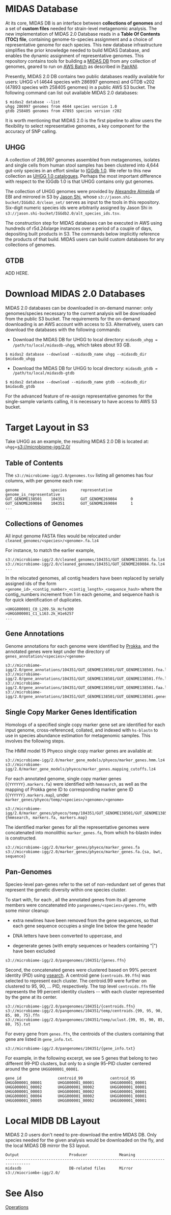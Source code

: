 
# MIDAS Database

At its core, MIDAS DB is an interface between **collections of genomes** and a set of **custom files** needed for strain-level metagenomic analysis. The new implementation of MIDAS 2.0 Database reads in a **Table Of Contents (TOC) file**, containing genome-to-species assignment and a choice of representative genome for each species. This new database infrastructure simplifies the prior knowledge needed to build MIDAS Database, and enables the dynamic assignment of representative genomes. This repository contains tools for building a [MIDAS DB](https://github.com/snayfach/MIDAS) from any collection of genomes, geared to run on [AWS Batch](https://aws.amazon.com/batch/) as described in [PairANI](https://github.com/czbiohub/pairani/wiki).  

Presently, MIDAS 2.0 DB contains two public databases readily available for users: UHGG v1 (4644 species with 286997 genomes) and GTDB v202 (47893 species with 258405 genomes) in a public AWS S3 bucket. The following command can list out available MIDAS 2.0 databases:

```
$ midas2 database --list
uhgg 286997 genomes from 4644 species version 1.0
gtdb 258405 genomes from 47893 species version r202
```


It is worth mentioning that MIDAS 2.0 is the first pipeline to allow users the flexibility to select representative genomes, a key component for the accuracy of SNP calling.


## UHGG

A collection of 286,997 genomes assembled from metagenomes, isolates and single cells from human stool samples has been clustered into 4,644 gut-only species in an effort similar to [IGGdb 1.0](https://github.com/snayfach/IGGdb).   We refer to this new collection as [UHGG 1.0 catalogues](http://ftp.ebi.ac.uk/pub/databases/metagenomics/mgnify_genomes/human-gut/v1.0/).  Perhaps the most important difference with respect to the IGGdb 1.0 is that UHGG contains only gut genomes.

The collection of UHGG genomes were provided by [Alexandre Almeida](https://www.ebi.ac.uk/about/people/alexandre-almeida) of EBI and mirrored in S3 by [Jason Shi](http://docpollard.org/people/jason-shi/), whose `s3://jason.shi-bucket/IGGdb2.0/clean_set/` serves as input to the tools in this repository. Six-digit numeric species ids were arbitrarily assigned by Jason Shi in `s3://jason.shi-bucket/IGGdb2.0/alt_species_ids.tsv`. 

The construction step for MIDAS databases can be executed in AWS using hundreds of r5d.24xlarge instances over a period of a couple of days, depositing built products in S3.  The commands below implicitly reference the products of that build.  MIDAS users can build custom databases for any collections of genomes.


## GTDB

ADD HERE.


# Download MIDAS 2.0 Databases

MIDAS 2.0 databases can be downloaded in on-demand manner: only genomes/species necessary to the current analysis will be downloaded from the public S3 bucket. The requirements for the on-demand downloading is an AWS account with access to S3. Alternatively, users can download the databases with the following commands:

- Download the MIDAS DB for UHGG to local directory: `midasdb_uhgg = /path/to/local/midasdb-uhgg`, which takes about 93 GB.

```
$ midas2 database --download --midasdb_name uhgg --midasdb_dir $midasdb_uhgg
```

- Download the MIDAS DB for UHGG to local directory: `midasdb_gtdb = /path/to/local/midasdb-gtdb`

```
$ midas2 database --download --midasdb_name gtdb --midasdb_dir $midasdb_gtdb
```

For the advanced feature of re-assign representative genomes for the single-sample variants calling, it is necessary to have access to AWS S3 bucket.


# Target Layout in S3

Take UHGG as an example, the resulting MIDAS 2.0 DB is located at: `uhgg`=[s3://microbiome-igg/2.0/](http://microbiome-igg.s3.amazonaws.com/2.0/README.TXT)


## Table of Contents

The `s3://microbiome-igg/2.0/genomes.tsv` listing all genomes has four columns, with per genome each row:

```
genome              species      representative        genome_is_representative
GUT_GENOME138501    104351       GUT_GENOME269084      0
GUT_GENOME269084    104351       GUT_GENOME269084      1
...
```

## Collections of Genomes

All input genome FASTA files would be relocated under `cleaned_genomes/<species>/<genome>.fa.lz4`

For instance, to match the earlier example,

```
s3://microbiome-igg/2.0/cleaned_genomes/104351/GUT_GENOME138501.fa.lz4
s3://microbiome-igg/2.0/cleaned_genomes/104351/GUT_GENOME269084.fa.lz4
...
```

In the relocated genomes, all contig headers have been replaced by serially assigned ids of the form `<genome_id>_<contig_number>_<contig_length>_<sequence_hash>` where the contig_numbers increment from 1 in each genome, and sequence hash is for quick identification of duplicates.
```
>UHGG000001_C0_L209.5k_Hcfe300
>UHGG000001_C1_L163.2k_H1e6257
...
```

## Gene Annotations

Genome annotations for each genome were identified by [Prokka](https://github.com/tseemann/prokka), and the annotated genes were kept under the directory of `genes_annotation/<species>/<genome>`

```
s3://microbiome-igg/2.0/gene_annotations/104351/GUT_GENOME138501/GUT_GENOME138501.fna.lz4
s3://microbiome-igg/2.0/gene_annotations/104351/GUT_GENOME138501/GUT_GENOME138501.ffn.lz4
s3://microbiome-igg/2.0/gene_annotations/104351/GUT_GENOME138501/GUT_GENOME138501.faa.lz4
s3://microbiome-igg/2.0/gene_annotations/104351/GUT_GENOME138501/GUT_GENOME138501.genes.lz4
```

## Single Copy Marker Genes Identification

Homologs of a specified single copy marker gene set are identified for each input genome, cross-referenced, collated, and indexed with `hs-blastn` to use in species abundance estimation for metagenomic samples.   This involves the following steps.

The HMM model 15 Phyeco single copy marker genes are available at:
```
s3://microbiome-igg/2.0/marker_gene_models/phyeco/marker_genes.hmm.lz4
s3://microbiome-igg/2.0/marker_gene_models/phyeco/marker_genes.mapping_cutoffs.lz4

```

For each annotated genome, single copy marker genes (`{YYYYYY}.markers.fa`) were identified with `hmmsearch`, as well as the mapping of Prokka gene ID to corresponding marker gene ID (`{YYYYYY}.markers.map`), under `marker_genes/phyeco/temp/<species>/<genome>/<genome>`

```
s3://microbiome-igg/2.0/marker_genes/phyeco/temp/104351/GUT_GENOME138501/GUT_GENOME138501.{hmmsearch, markers.fa, markers.map}
```

The identified marker genes for all the representative genomes were concatenated into monolithic `marker_genes.fa`, from which hs-blastn index is constructed.

```
s3://microbiome-igg/2.0/marker_genes/phyeco/marker_genes.fa
s3://microbiome-igg/2.0/marker_genes/phyeco/marker_genes.fa.{sa, bwt, sequence}
```

## Pan-Genomes

Species-level pan-genes refer to the set of non-redundant set of genes that represent the genetic diversity within one species cluster. 

To start with, for each <species>, all the annotated genes from its all genome members were concatenated into `pangenomes/<species>/genes.ffn`, with some minor cleanup: 

  * extra newlines have been removed from the gene sequences, so that each gene sequence occupies a single line below the gene header

  * DNA letters have been converted to uppercase, and 

  * degenerate genes (with empty sequences or headers containing "|") have been excluded

```
s3://microbiome-igg/2.0/pangenomes/104351/{genes.ffn}
```


Second, the concatenated genes were clustered based on 99% percent identity (PID) using [vsearch](https://github.com/torognes/vsearch). A centroid gene (`centroids.99.ffn`) was selected to represent each cluster. The centroid.99 were further on clustered to 95, 90, ... PID, respectively.  The top level `centroids.ffn` file represents the 99 percent identity clusters -- with each cluster represented by the gene at its center.


```
s3://microbiome-igg/2.0/pangenomes/104351/{centroids.ffn}
s3://microbiome-igg/2.0/pangenomes/104351/temp/centroids.{99, 95, 90, 85, 80, 75}.ffn
s3://microbiome-igg/2.0/pangenomes/104351/temp/uclust.{99, 95, 90, 85, 80, 75}.txt
```

For every gene from `genes.ffn`, the centroids of the clusters containing that gene are listed in `gene_info.txt`.  

```
s3://microbiome-igg/2.0/pangenomes/104351/{gene_info.txt}
```

For example, in the following excerpt, we see 5 genes that belong to two different 99-PID clusters, but only to a single 95-PID cluster centered around the gene `UHGG000001_00001`.

```
gene_id                centroid_99            centroid_95
UHGG000001_00001       UHGG000001_00001       UHGG000001_00001
UHGG000001_00002       UHGG000001_00002       UHGG000001_00001
UHGG000001_00003       UHGG000001_00002       UHGG000001_00001
UHGG000001_00004       UHGG000001_00002       UHGG000001_00001
UHGG000001_00005       UHGG000001_00002       UHGG000001_00001
```


# Local MIDB DB Layout

MIDAS 2.0 users don't need to pre-download the entire MIDAS DB. Only species needed for the given analysis would be downloaded on the fly, and the local MIDAS DB mirror the S3 layout.

```
Output                      Producer              Meaning
---------------------------------------------------------------------------------
midasdb                     DB-related files      Mirror s3://miocriombe-igg/2.0/
```


# See Also

[Operations](https://github.com/czbiohub/iggtools/wiki/Operations)

